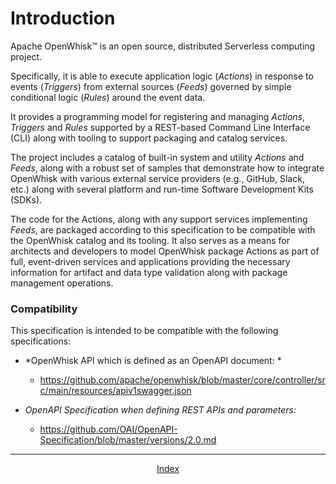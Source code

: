 <!--
#
# Licensed to the Apache Software Foundation (ASF) under one or more
# contributor license agreements.  See the NOTICE file distributed with
# this work for additional information regarding copyright ownership.
# The ASF licenses this file to You under the Apache License, Version 2.0
# (the "License"); you may not use this file except in compliance with
# the License.  You may obtain a copy of the License at
#
#     http://www.apache.org/licenses/LICENSE-2.0
#
# Unless required by applicable law or agreed to in writing, software
# distributed under the License is distributed on an "AS IS" BASIS,
# WITHOUT WARRANTIES OR CONDITIONS OF ANY KIND, either express or implied.
# See the License for the specific language governing permissions and
# limitations under the License.
#
-->

# Introduction

Apache OpenWhisk™ is an open source, distributed Serverless computing project.

Specifically, it is able to execute application logic (*Actions*) in response to events (*Triggers*) from external sources (*Feeds*) governed by simple conditional logic (*Rules*) around the event data.

It provides a programming model for registering and managing *Actions*, *Triggers* and *Rules* supported by a REST-based Command Line Interface (CLI) along with tooling to support packaging and catalog services.

The project includes a catalog of built-in system and utility *Actions* and *Feeds*, along with a robust set of samples that demonstrate how to integrate OpenWhisk with various external service providers (e.g., GitHub, Slack, etc.) along with several platform and run-time Software
Development Kits (SDKs).

The code for the Actions, along with any support services implementing *Feeds*, are packaged according to this specification to be compatible with the OpenWhisk catalog and its tooling. It also serves as a means for architects and developers to model OpenWhisk package Actions as part
of full, event-driven services and applications providing the necessary information for artifact and data type validation along with package management operations.

### Compatibility

This specification is intended to be compatible with the following specifications:

-   *OpenWhisk API which is defined as an OpenAPI document: *
    -   <https://github.com/apache/openwhisk/blob/master/core/controller/src/main/resources/apiv1swagger.json>

-   *OpenAPI Specification when defining REST APIs and parameters:*
    -   <https://github.com/OAI/OpenAPI-Specification/blob/master/versions/2.0.md>

<!--
 Bottom Navigation
-->
---
<html>
<div align="center">
<a href="../README.md#index">Index</a>
</div>
</html>

